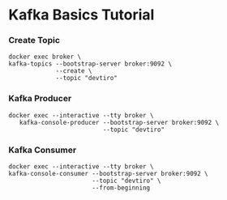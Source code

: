 # Kafka Basics Tutorial

### Create Topic
```
docker exec broker \
kafka-topics --bootstrap-server broker:9092 \
             --create \
             --topic "devtiro"
```

### Kafka Producer
```
docker exec --interactive --tty broker \
   kafka-console-producer --bootstrap-server broker:9092 \
                          --topic "devtiro"
```

### Kafka Consumer
```
docker exec --interactive --tty broker \
kafka-console-consumer --bootstrap-server broker:9092 \
                       --topic "devtiro" \
                       --from-beginning
```
